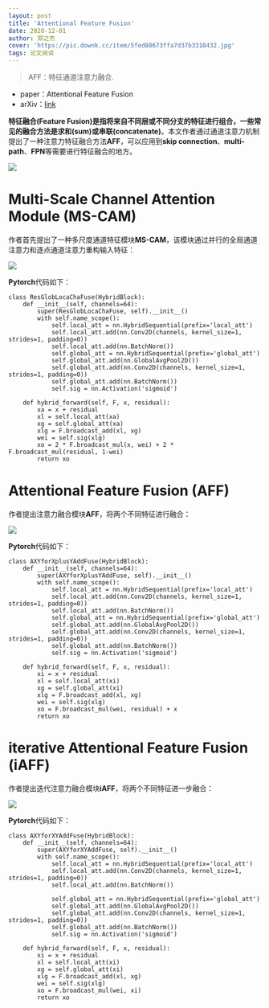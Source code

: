 ```yaml
---
layout: post
title: 'Attentional Feature Fusion'
date: 2020-12-01
author: 郑之杰
cover: 'https://pic.downk.cc/item/5fed80673ffa7d37b3310432.jpg'
tags: 论文阅读
---
```


> AFF：特征通道注意力融合.

- paper：Attentional Feature Fusion
- arXiv：[link](https://arxiv.org/abs/2009.14082)

**特征融合(Feature Fusion)**是指将来自不同层或不同分支的特征进行组合，一些常见的融合方法是**求和(sum)**或**串联(concatenate)**。本文作者通过通道注意力机制提出了一种注意力特征融合方法**AFF**，可以应用到**skip connection**、**multi-path**、**FPN**等需要进行特征融合的地方。

![](https://pic.downk.cc/item/5fed83123ffa7d37b3364435.jpg)

# Multi-Scale Channel Attention Module (MS-CAM)
作者首先提出了一种多尺度通道特征模块**MS-CAM**，该模块通过并行的全局通道注意力和逐点通道注意力重构输入特征：

![](https://pic.downk.cc/item/5fed84063ffa7d37b3384f5c.jpg)

**Pytorch**代码如下：

```
class ResGlobLocaChaFuse(HybridBlock):
    def __init__(self, channels=64):
        super(ResGlobLocaChaFuse, self).__init__()
        with self.name_scope():
            self.local_att = nn.HybridSequential(prefix='local_att')
            self.local_att.add(nn.Conv2D(channels, kernel_size=1, strides=1, padding=0))
            self.local_att.add(nn.BatchNorm())
            self.global_att = nn.HybridSequential(prefix='global_att')
            self.global_att.add(nn.GlobalAvgPool2D())
            self.global_att.add(nn.Conv2D(channels, kernel_size=1, strides=1, padding=0))
            self.global_att.add(nn.BatchNorm())
            self.sig = nn.Activation('sigmoid')

    def hybrid_forward(self, F, x, residual):
        xa = x + residual
        xl = self.local_att(xa)
        xg = self.global_att(xa)
        xlg = F.broadcast_add(xl, xg)
        wei = self.sig(xlg)
        xo = 2 * F.broadcast_mul(x, wei) + 2 * F.broadcast_mul(residual, 1-wei)
        return xo
```

# Attentional Feature Fusion (AFF)
作者提出注意力融合模块**AFF**，将两个不同特征进行融合：

![](https://pic.downk.cc/item/5fed84ca3ffa7d37b339e7c8.jpg)

**Pytorch**代码如下：

```
class AXYforXplusYAddFuse(HybridBlock):
    def __init__(self, channels=64):
        super(AXYforXplusYAddFuse, self).__init__()
        with self.name_scope():
            self.local_att = nn.HybridSequential(prefix='local_att')
            self.local_att.add(nn.Conv2D(channels, kernel_size=1, strides=1, padding=0))
            self.local_att.add(nn.BatchNorm())
            self.global_att = nn.HybridSequential(prefix='global_att')
            self.global_att.add(nn.GlobalAvgPool2D())
            self.global_att.add(nn.Conv2D(channels, kernel_size=1, strides=1, padding=0))
            self.global_att.add(nn.BatchNorm())
            self.sig = nn.Activation('sigmoid')

    def hybrid_forward(self, F, x, residual):
        xi = x + residual
        xl = self.local_att(xi)
        xg = self.global_att(xi)
        xlg = F.broadcast_add(xl, xg)
        wei = self.sig(xlg)
        xo = F.broadcast_mul(wei, residual) + x
        return xo
```

# iterative Attentional Feature Fusion (iAFF)
作者提出迭代注意力融合模块**iAFF**，将两个不同特征进一步融合：

![](https://pic.downk.cc/item/5fed85453ffa7d37b33b0159.jpg)


**Pytorch**代码如下：

```
class AXYforXYAddFuse(HybridBlock):
    def __init__(self, channels=64):
        super(AXYforXYAddFuse, self).__init__()
        with self.name_scope():
            self.local_att = nn.HybridSequential(prefix='local_att')
            self.local_att.add(nn.Conv2D(channels, kernel_size=1, strides=1, padding=0))
            self.local_att.add(nn.BatchNorm())

            self.global_att = nn.HybridSequential(prefix='global_att')
            self.global_att.add(nn.GlobalAvgPool2D())
            self.global_att.add(nn.Conv2D(channels, kernel_size=1, strides=1, padding=0))
            self.global_att.add(nn.BatchNorm())
            self.sig = nn.Activation('sigmoid')

    def hybrid_forward(self, F, x, residual):
        xi = x + residual
        xl = self.local_att(xi)
        xg = self.global_att(xi)
        xlg = F.broadcast_add(xl, xg)
        wei = self.sig(xlg)
        xo = F.broadcast_mul(wei, xi)
        return xo
```
